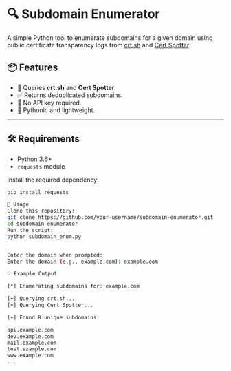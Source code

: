 # 🔍 Subdomain Enumerator

A simple Python tool to enumerate subdomains for a given domain using public certificate transparency logs from [crt.sh](https://crt.sh) and [Cert Spotter](https://certspotter.com).

## 📦 Features

- 🔎 Queries **crt.sh** and **Cert Spotter**.
- ✅ Returns deduplicated subdomains.
- 🚀 No API key required.
- 🐍 Pythonic and lightweight.

---

## 🛠 Requirements

- Python 3.6+
- `requests` module

Install the required dependency:

```bash
pip install requests

🚀 Usage
Clone this repository:
git clone https://github.com/your-username/subdomain-enumerator.git
cd subdomain-enumerator
Run the script:
python subdomain_enum.py


Enter the domain when prompted:
Enter the domain (e.g., example.com): example.com

💡 Example Output

[*] Enumerating subdomains for: example.com

[+] Querying crt.sh...
[+] Querying Cert Spotter...

[+] Found 8 unique subdomains:

api.example.com
dev.example.com
mail.example.com
test.example.com
www.example.com
...


